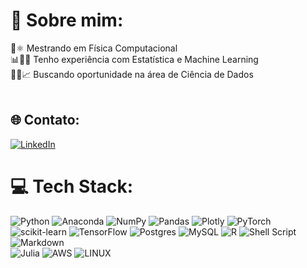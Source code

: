 # 💫 Sobre mim:
🔭⚛   Mestrando em Física Computacional<br>📊👨‍💻  Tenho experiência com Estatística e Machine Learning <br>🤝🏻📈  Buscando oportunidade na área de Ciência de Dados<br><br>


## 🌐 Contato:
[![LinkedIn](https://img.shields.io/badge/LinkedIn-%230077B5.svg?logo=linkedin&logoColor=white)](https://linkedin.com/in/https://www.linkedin.com/in/andre-albuquerque-lima/) 

# 💻 Tech Stack:
![Python](https://img.shields.io/badge/python-3670A0?style=for-the-badge&logo=python&logoColor=ffdd54)
![Anaconda](https://img.shields.io/badge/Anaconda-%2344A833.svg?style=for-the-badge&logo=anaconda&logoColor=white)
![NumPy](https://img.shields.io/badge/numpy-%23013243.svg?style=for-the-badge&logo=numpy&logoColor=white) 
![Pandas](https://img.shields.io/badge/pandas-%23150458.svg?style=for-the-badge&logo=pandas&logoColor=white) 
![Plotly](https://img.shields.io/badge/Plotly-%233F4F75.svg?style=for-the-badge&logo=plotly&logoColor=white) 
![PyTorch](https://img.shields.io/badge/PyTorch-%23EE4C2C.svg?style=for-the-badge&logo=PyTorch&logoColor=white) 
![scikit-learn](https://img.shields.io/badge/scikit--learn-%23F7931E.svg?style=for-the-badge&logo=scikit-learn&logoColor=white)
![TensorFlow](https://img.shields.io/badge/TensorFlow-%23FF6F00.svg?style=for-the-badge&logo=TensorFlow&logoColor=white)
![Postgres](https://img.shields.io/badge/postgres-%23316192.svg?style=for-the-badge&logo=postgresql&logoColor=white) 
![MySQL](https://img.shields.io/badge/mysql-%2300f.svg?style=for-the-badge&logo=mysql&logoColor=white)
![R](https://img.shields.io/badge/r-%23276DC3.svg?style=for-the-badge&logo=r&logoColor=white) 
![Shell Script](https://img.shields.io/badge/shell_script-%23121011.svg?style=for-the-badge&logo=gnu-bash&logoColor=white) 
![Markdown](https://img.shields.io/badge/markdown-%23000000.svg?style=for-the-badge&logo=markdown&logoColor=white) 	
![Julia](https://img.shields.io/badge/-Julia-9558B2?style=for-the-badge&logo=julia&logoColor=white) 
![AWS](https://img.shields.io/badge/AWS-%23FF9900.svg?style=for-the-badge&logo=amazon-aws&logoColor=white) 
![LINUX](https://img.shields.io/badge/Linux-FCC624?style=for-the-badge&logo=linux&logoColor=black)

<!--
# 📊 GitHub Stats:
![](https://github-readme-stats.vercel.app/api?username=andrealbuquerque97&theme=monokai&hide_border=false&include_all_commits=false&count_private=true)<br/>
![](https://github-readme-streak-stats.herokuapp.com/?user=andrealbuquerque97&theme=monokai&hide_border=false)<br/>
![](https://github-readme-stats.vercel.app/api/top-langs/?username=andrealbuquerque97&theme=monokai&hide_border=false&include_all_commits=false&count_private=true&layout=compact) 
-->

<!-- Proudly created with GPRM ( https://gprm.itsvg.in ) -->
